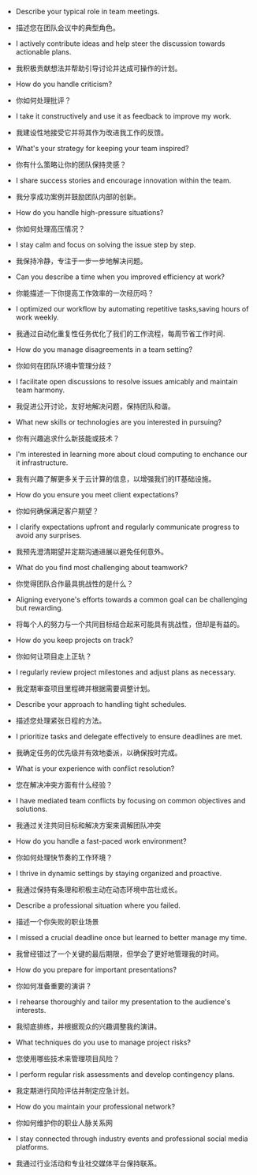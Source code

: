 - Describe your typical role in team meetings.
- 描述您在团队会议中的典型角色。
- I actively  contribute ideas and help steer the discussion towards actionable plans.
- 我积极贡献想法并帮助引导讨论并达成可操作的计划。

- How do you handle criticism?
- 你如何处理批评？
- I take it constructively and use it as feedback to improve my work.
- 我建设性地接受它并将其作为改进我工作的反馈。

- What's your strategy for keeping your team inspired?
- 你有什么策略让你的团队保持灵感？
- I share success stories and encourage innovation within the team.
- 我分享成功案例并鼓励团队内部的创新。

- How do you handle high-pressure situations?
- 你如何处理高压情况？
- I stay calm and focus on solving the issue step by step.
- 我保持冷静，专注于一步一步地解决问题。

- Can you describe a time when you improved efficiency at work?
- 你能描述一下你提高工作效率的一次经历吗？
- I optimized our workflow by automating repetitive tasks,saving hours of work weekly.
- 我通过自动化重复性任务优化了我们的工作流程，每周节省工作时间.

- How do you manage disagreements in a team setting?
- 你如何在团队环境中管理分歧？
- I facilitate open discussions to resolve issues amicably and maintain team harmony.
- 我促进公开讨论，友好地解决问题，保持团队和谐。

- What new skills or technologies are you interested in pursuing?
- 你有兴趣追求什么新技能或技术？
- I'm interested in learning more about cloud computing to enchance our it infrastructure.
- 我有兴趣了解更多关于云计算的信息，以增强我们的IT基础设施。

- How do you ensure you meet client expectations?
- 你如何确保满足客户期望？
- I clarify expectations upfront and regularly communicate progress to avoid any surprises.
- 我预先澄清期望并定期沟通进展以避免任何意外。

- What do you find most challenging about teamwork?
- 你觉得团队合作最具挑战性的是什么？
- Aligning everyone's efforts towards a common goal can be challenging but rewarding.
- 将每个人的努力与一个共同目标结合起来可能具有挑战性，但却是有益的。

- How do you keep projects on track?
- 你如何让项目走上正轨？
- I regularly review project milestones and adjust plans as necessary.
- 我定期审查项目里程碑并根据需要调整计划。

- Describe your approach to handling tight schedules.
- 描述您处理紧张日程的方法。
- I prioritize tasks and delegate effectively to ensure deadlines are met.
- 我确定任务的优先级并有效地委派，以确保按时完成。

- What is your experience with conflict resolution?
- 您在解决冲突方面有什么经验？
- I have mediated team conflicts by focusing on common objectives and solutions.
- 我通过关注共同目标和解决方案来调解团队冲突

- How do you handle a fast-paced work environment?
- 你如何处理快节奏的工作环境？
- I thrive in dynamic settings by staying organized and proactive.
- 我通过保持有条理和积极主动在动态环境中茁壮成长。

- Describe a professional situation where you failed.
- 描述一个你失败的职业场景
- I missed a crucial deadline once but learned to better manage my time.
- 我曾经错过了一个关键的最后期限，但学会了更好地管理我的时间。

- How do you prepare for important presentations?
- 你如何准备重要的演讲？
- I rehearse thoroughly and tailor my presentation to the audience's interests.
- 我彻底排练，并根据观众的兴趣调整我的演讲。

- What techniques do you use to manage project risks?
- 您使用哪些技术来管理项目风险？
- I perform regular risk assessments and develop contingency plans.
- 我定期进行风险评估并制定应急计划。

- How do you maintain your professional network?
- 你如何维护你的职业人脉关系网
- I stay connected through industry events and professional social media platforms.
- 我通过行业活动和专业社交媒体平台保持联系。